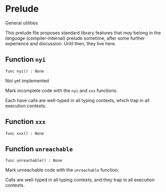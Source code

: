 # Prelude
General utilities

This prelude file proposes standard library features that _may_
belong in the _language_ (compiler-internal) prelude sometime, after
some further experience and discussion.  Until then, they live here.

## Function `nyi`
``` motoko no-repl
func nyi() : None
```

Not yet implemented

Mark incomplete code with the `nyi` and `xxx` functions.

Each have calls are well-typed in all typing contexts, which
trap in all execution contexts.

## Function `xxx`
``` motoko no-repl
func xxx() : None
```


## Function `unreachable`
``` motoko no-repl
func unreachable() : None
```

Mark unreachable code with the `unreachable` function.

Calls are well-typed in all typing contexts, and they
trap in all execution contexts.
